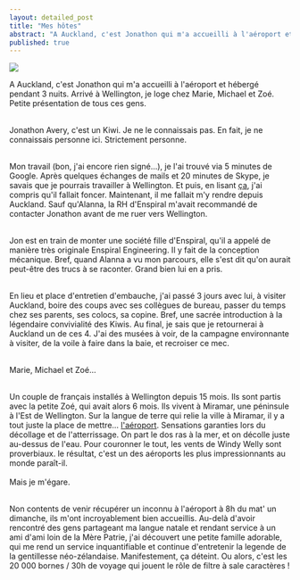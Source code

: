 ```yaml
---
layout: detailed_post
title: "Mes hôtes"
abstract: "A Auckland, c'est Jonathon qui m'a accueilli à l'aéroport et hébergé pendant 3 nuits. Arrivé à Wellington, je loge chez Marie, Michael et Zoé. Petite présentation de tous ces gens."
published: true
---
```


[<img src="http://vaevictis.smugmug.com/Realpeople-newzealands/multichrome/i-Z7hRv2m/0/S/DSC9749-S.jpg">](http://vaevictis.smugmug.com/Realpeople-newzealands/multichrome/22332294_LwfFRh)

A Auckland, c'est Jonathon qui m'a accueilli à l'aéroport et hébergé pendant 3 nuits. Arrivé à Wellington, je loge chez Marie, Michael et Zoé. Petite présentation de tous ces gens.
<br />
<br />

Jonathon Avery, c'est un Kiwi. Je ne le connaissais pas. En fait, je ne connaissais personne ici. Strictement personne.
<br />
<br />

Mon travail (bon, j'ai encore rien signé...), je l'ai trouvé via 5 minutes de Google. Après quelques échanges de mails et 20 minutes de Skype, je savais que je pourrais travailler à Wellington. Et puis, en lisant [ça](http://www.enspiral.com/recruitment), j'ai compris qu'il fallait foncer. Maintenant, il me fallait m'y rendre depuis Auckland. Sauf qu'Alanna, la RH d'Enspiral m'avait recommandé de contacter Jonathon avant de me ruer vers Wellington.
<br />
<br />

Jon est en train de monter une société fille d'Enspiral, qu'il a appelé de manière très originale Enspiral Engineering. Il y fait de la conception mécanique. Bref, quand Alanna a vu mon parcours, elle s'est dit qu'on aurait peut-être des trucs à se raconter. Grand bien lui en a pris.
<br />
<br />

En lieu et place d'entretien d'embauche, j'ai passé 3 jours avec lui, à visiter Auckland, boire des coups avec ses collègues de bureau, passer du temps chez ses parents, ses colocs, sa copine. Bref, une sacrée introduction à la légendaire convivialité des Kiwis. Au final, je sais que je retournerai à Auckland un de ces 4. J'ai des musées à voir, de la campagne environnante à visiter, de la voile à faire dans la baie, et recroiser ce mec.
<br />
<br />

Marie, Michael et Zoé...
<br />
<br />

Un couple de français installés à Wellington depuis 15 mois. Ils sont partis avec la petite Zoé, qui avait alors 6 mois. Ils vivent à Miramar, une péninsule à l'Est de Wellington. Sur la langue de terre qui relie la ville à Miramar, il y a tout juste la place de mettre... [l'aéroport](http://g.co/maps/tnj4x). Sensations garanties lors du décollage et de l'atterrissage. On part le dos ras à la mer, et on décolle juste au-dessus de l'eau. Pour couronner le tout, les vents de Windy Welly sont proverbiaux. le résultat, c'est un des aéroports les plus impressionnants au monde paraît-il.
<br />
<br />
Mais je m'égare.
<br />
<br />

Non contents de venir récupérer un inconnu à l'aéroport à 8h du mat' un dimanche, ils m'ont incroyablement bien accueillis. Au-delà d'avoir rencontré des gens partageant ma langue natale et rendant service à un ami d'ami loin de la Mère Patrie, j'ai découvert une petite famille adorable, qui me rend un service inquantifiable et continue d'entretenir la legende de la gentillesse néo-zélandaise. Manifestement, ça déteint. Ou alors, c'est les 20 000 bornes / 30h de voyage qui jouent le rôle de filtre à sale caractères !